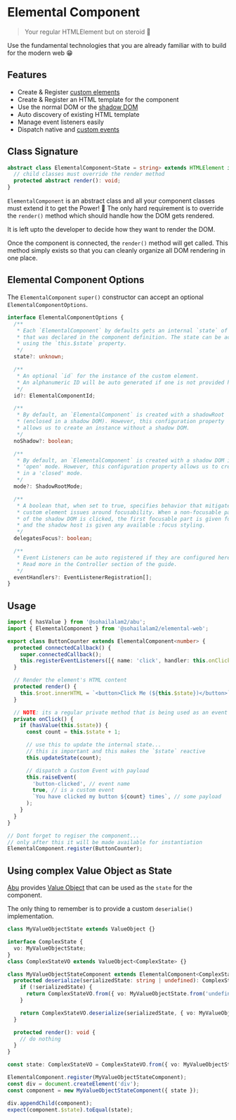 # Elemental Component

> Your regular HTMLElement but on steroid 💪

Use the fundamental technologies that you are already familiar with to build for the modern web 😁

## Features

- Create & Register [custom elements](https://developer.mozilla.org/en-US/docs/Web/Web_Components/Using_custom_elements)
- Create & Register an HTML template for the component
- Use the normal DOM or the [shadow DOM](https://developer.mozilla.org/en-US/docs/Web/Web_Components/Using_shadow_DOM)
- Auto discovery of existing HTML template
- Manage event listeners easily
- Dispatch native
  and [custom events](https://developer.mozilla.org/en-US/docs/Web/Events/Creating_and_triggering_events)

## Class Signature

```ts
abstract class ElementalComponent<State = string> extends HTMLElement implements EventController {
  // child classes must override the render method
  protected abstract render(): void;
}
```

`ElementalComponent` is an abstract class and all your component classes must extend it to get the Power! 👊
The only hard requirement is to override the `render()` method which should handle how the DOM gets rendered.

It is left upto the developer to decide how they want to render the DOM.

Once the component is connected, the `render()` method will get called. This method simply exists so that
you can cleanly organize all DOM rendering in one place.

## Elemental Component Options

The `ElementalComponent` `super()` constructor can accept an optional `ElementalComponentOptions`.

```ts
interface ElementalComponentOptions {
  /**
   * Each `ElementalComponent` by defaults gets an internal `state` of type
   * that was declared in the component definition. The state can be access
   * using the `this.$state` property.
   */
  state?: unknown;

  /**
   * An optional `id` for the instance of the custom element.
   * An alphanumeric ID will be auto generated if one is not provided here.
   */
  id?: ElementalComponentId;

  /**
   * By default, an `ElementalComponent` is created with a shadowRoot
   * (enclosed in a shadow DOM). However, this configuration property
   * allows us to create an instance without a shadow DOM.
   */
  noShadow?: boolean;

  /**
   * By default, an `ElementalComponent` is created with a shadow DOM in the
   * 'open' mode. However, this configuration property allows us to create one
   * in a 'closed' mode.
   */
  mode?: ShadowRootMode;

  /**
   * A boolean that, when set to true, specifies behavior that mitigates
   * custom element issues around focusability. When a non-focusable part
   * of the shadow DOM is clicked, the first focusable part is given focus,
   * and the shadow host is given any available :focus styling.
   */
  delegatesFocus?: boolean;

  /**
   * Event Listeners can be auto registered if they are configured here.
   * Read more in the Controller section of the guide.
   */
  eventHandlers?: EventListenerRegistration[];
}
```

## Usage

```ts
import { hasValue } from '@sohailalam2/abu';
import { ElementalComponent } from '@sohailalam2/elemental-web';

export class ButtonCounter extends ElementalComponent<number> {
  protected connectedCallback() {
    super.connectedCallback();
    this.registerEventListeners([{ name: 'click', handler: this.onClick }]);
  }

  // Render the element's HTML content
  protected render() {
    this.$root.innerHTML = `<button>Click Me (${this.$state})</button>`;
  }

  // NOTE: its a regular private method that is being used as an event handler
  private onClick() {
    if (hasValue(this.$state)) {
      const count = this.$state + 1;

      // use this to update the internal state...
      // this is important and this makes the `$state` reactive
      this.updateState(count);

      // dispatch a Custom Event with payload
      this.raiseEvent(
        'button-clicked', // event name
        true, // is a custom event
        `You have clicked my button ${count} times`, // some payload
      );
    }
  }
}

// Dont forget to regiser the component...
// only after this it will be made available for instantiation
ElementalComponent.register(ButtonCounter);
```

## Using complex Value Object as State

[Abu](https://github.com/sohailalam2/abu) provides [Value Object](https://sohailalam2.github.io/abu/data-helpers/value-object/index)
that can be used as the `state` for the component.

The only thing to remember is to provide a custom `deserialie()` implementation.

```ts
class MyValueObjectState extends ValueObject {}

interface ComplexState {
  vo: MyValueObjectState;
}
class ComplexStateVO extends ValueObject<ComplexState> {}

class MyValueObjectStateComponent extends ElementalComponent<ComplexStateVO> {
  protected deserialize(serializedState: string | undefined): ComplexStateVO {
    if (!serializedState) {
      return ComplexStateVO.from({ vo: MyValueObjectState.from('undefined') });
    }

    return ComplexStateVO.deserialize(serializedState, { vo: MyValueObjectState });
  }

  protected render(): void {
    // do nothing
  }
}

const state: ComplexStateVO = ComplexStateVO.from({ vo: MyValueObjectState.from(myComponentState) });

ElementalComponent.register(MyValueObjectStateComponent);
const div = document.createElement('div');
const component = new MyValueObjectStateComponent({ state });

div.appendChild(component);
expect(component.$state).toEqual(state);
```
